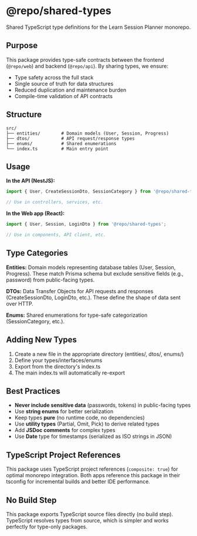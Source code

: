 # @repo/shared-types

Shared TypeScript type definitions for the Learn Session Planner monorepo.

## Purpose

This package provides type-safe contracts between the frontend (`@repo/web`) and backend (`@repo/api`). By sharing types, we ensure:
- Type safety across the full stack
- Single source of truth for data structures
- Reduced duplication and maintenance burden
- Compile-time validation of API contracts

## Structure

```
src/
├── entities/        # Domain models (User, Session, Progress)
├── dtos/            # API request/response types
├── enums/           # Shared enumerations
└── index.ts         # Main entry point
```

## Usage

**In the API (NestJS):**
```typescript
import { User, CreateSessionDto, SessionCategory } from '@repo/shared-types';

// Use in controllers, services, etc.
```

**In the Web app (React):**
```typescript
import { User, Session, LoginDto } from '@repo/shared-types';

// Use in components, API client, etc.
```

## Type Categories

**Entities:** Domain models representing database tables (User, Session, Progress). These match Prisma schema but exclude sensitive fields (e.g., password) from public-facing types.

**DTOs:** Data Transfer Objects for API requests and responses (CreateSessionDto, LoginDto, etc.). These define the shape of data sent over HTTP.

**Enums:** Shared enumerations for type-safe categorization (SessionCategory, etc.).

## Adding New Types

1. Create a new file in the appropriate directory (entities/, dtos/, enums/)
2. Define your types/interfaces/enums
3. Export from the directory's index.ts
4. The main index.ts will automatically re-export

## Best Practices

- **Never include sensitive data** (passwords, tokens) in public-facing types
- Use **string enums** for better serialization
- Keep types **pure** (no runtime code, no dependencies)
- Use **utility types** (Partial, Omit, Pick) to derive related types
- Add **JSDoc comments** for complex types
- Use **Date** type for timestamps (serialized as ISO strings in JSON)

## TypeScript Project References

This package uses TypeScript project references (`composite: true`) for optimal monorepo integration. Both apps reference this package in their tsconfig for incremental builds and better IDE performance.

## No Build Step

This package exports TypeScript source files directly (no build step). TypeScript resolves types from source, which is simpler and works perfectly for type-only packages.
